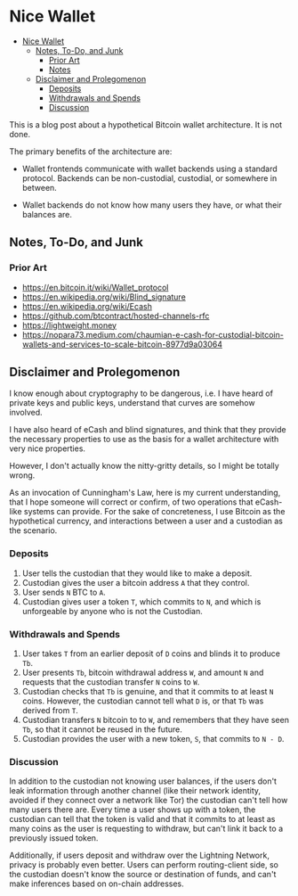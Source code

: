 # Nice Wallet

<!--ts-->
* [Nice Wallet](#nice-wallet)
   * [Notes, To-Do, and Junk](#notes-to-do-and-junk)
      * [Prior Art](#prior-art)
      * [Notes](#notes)
   * [Disclaimer and Prolegomenon](#disclaimer-and-prolegomenon)
      * [Deposits](#deposits)
      * [Withdrawals and Spends](#withdrawals-and-spends)
      * [Discussion](#discussion)
<!--te-->

This is a blog post about a hypothetical Bitcoin wallet architecture. It is not
done.

The primary benefits of the architecture are:

- Wallet frontends communicate with wallet backends using a standard protocol.
  Backends can be non-custodial, custodial, or somewhere in between.

- Wallet backends do not know how many users they have, or what their balances
  are.

## Notes, To-Do, and Junk

### Prior Art

- https://en.bitcoin.it/wiki/Wallet_protocol
- https://en.wikipedia.org/wiki/Blind_signature
- https://en.wikipedia.org/wiki/Ecash
- https://github.com/btcontract/hosted-channels-rfc
- https://lightweight.money
- https://nopara73.medium.com/chaumian-e-cash-for-custodial-bitcoin-wallets-and-services-to-scale-bitcoin-8977d9a03064

## Disclaimer and Prolegomenon

I know enough about cryptography to be dangerous, i.e. I have heard of private
keys and public keys, understand that curves are somehow involved.

I have also heard of eCash and blind signatures, and think that they provide
the necessary properties to use as the basis for a wallet architecture with
very nice properties.

However, I don't actually know the nitty-gritty details, so I might be totally
wrong.

As an invocation of Cunningham's Law, here is my current understanding, that I
hope someone will correct or confirm, of two operations that eCash-like systems
can provide. For the sake of concreteness, I use Bitcoin as the hypothetical
currency, and interactions between a user and a custodian as the scenario.

### Deposits

1. User tells the custodian that they would like to make a deposit.
2. Custodian gives the user a bitcoin address `A` that they control.
3. User sends `N` BTC to `A`.
4. Custodian gives user a token `T`, which commits to `N`, and which is
   unforgeable by anyone who is not the Custodian.

### Withdrawals and Spends

1. User takes `T` from an earlier deposit of `D` coins and blinds it to produce
   `Tb`.
2. User presents `Tb`, bitcoin withdrawal address `W`, and amount `N` and
   requests that the custodian transfer `N` coins to `W`.
3. Custodian checks that `Tb` is genuine, and that it commits to at least `N`
   coins. However, the custodian cannot tell what `D` is, or that `Tb` was
   derived from `T`.
4. Custodian transfers `N` bitcoin to to `W`, and remembers that they have seen
   `Tb`, so that it cannot be reused in the future.
5. Custodian provides the user with a new token, `S`, that commits to `N - D`.

### Discussion

In addition to the custodian not knowing user balances, if the users don't leak
information through another channel (like their network identity, avoided if
they connect over a network like Tor) the custodian can't tell how many users
there are. Every time a user shows up with a token, the custodian can tell that
the token is valid and that it commits to at least as many coins as the user is
requesting to withdraw, but can't link it back to a previously issued token.

Additionally, if users deposit and withdraw over the Lightning Network, privacy
is probably even better. Users can perform routing-client side, so the
custodian doesn't know the source or destination of funds, and can't make
inferences based on on-chain addresses.
